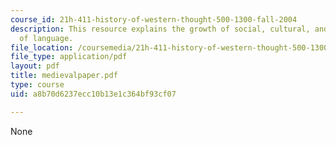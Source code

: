 ```yaml
---
course_id: 21h-411-history-of-western-thought-500-1300-fall-2004
description: This resource explains the growth of social, cultural, and economic history
  of language.
file_location: /coursemedia/21h-411-history-of-western-thought-500-1300-fall-2004/a8b70d6237ecc10b13e1c364bf93cf07_medievalpaper.pdf
file_type: application/pdf
layout: pdf
title: medievalpaper.pdf
type: course
uid: a8b70d6237ecc10b13e1c364bf93cf07

---
```

None